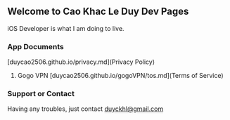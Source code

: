 ## Welcome to Cao Khac Le Duy Dev Pages

iOS Developer is what I am doing to live.

### App Documents
[duycao2506.github.io/privacy.md](Privacy Policy)
1. Gogo VPN
[duycao2506.github.io/gogoVPN/tos.md](Terms of Service)


### Support or Contact

Having any troubles, just contact [duyckhl@gmail.com](url)
